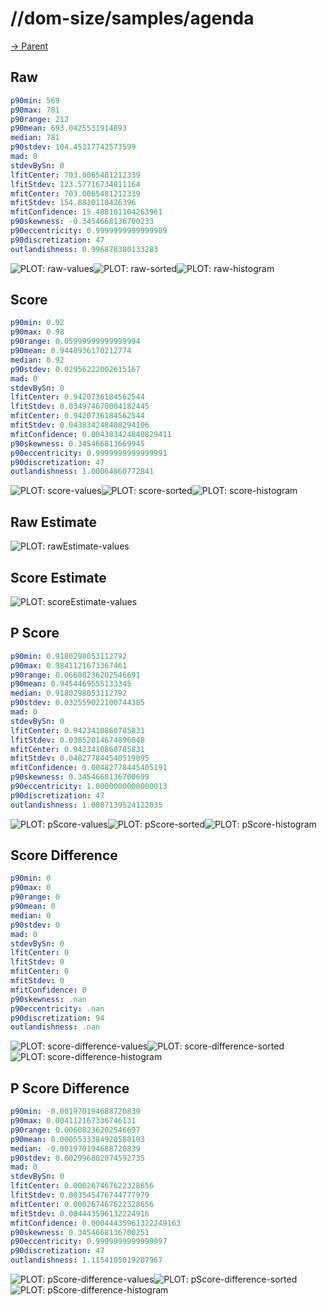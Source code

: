 
# //dom-size/samples/agenda

[→ Parent](../..)


## Raw


```yaml
p90min: 569
p90max: 781
p90range: 212
p90mean: 693.0425531914893
median: 781
p90stdev: 104.45317742573599
mad: 0
stdevBySn: 0
lfitCenter: 703.0065481212339
lfitStdev: 123.57716734811164
mfitCenter: 703.0065481212339
mfitStdev: 154.8810110426396
mfitConfidence: 15.488101104263961
p90skewness: -0.3454668136700233
p90eccentricity: 0.9999999999999989
p90discretization: 47
outlandishness: 0.996878380133283

```

![PLOT: raw-values](./raw/values.svg)![PLOT: raw-sorted](./raw/sorted.svg)![PLOT: raw-histogram](./raw/histogram.svg)
## Score


```yaml
p90min: 0.92
p90max: 0.98
p90range: 0.05999999999999994
p90mean: 0.9448936170212774
median: 0.92
p90stdev: 0.02956222002615167
mad: 0
stdevBySn: 0
lfitCenter: 0.9420736184562544
lfitStdev: 0.034974670004182445
mfitCenter: 0.9420736184562544
mfitStdev: 0.043834248408294106
mfitConfidence: 0.004383424840829411
p90skewness: 0.345466813669945
p90eccentricity: 0.9999999999999991
p90discretization: 47
outlandishness: 1.00064860772841

```

![PLOT: score-values](./score/values.svg)![PLOT: score-sorted](./score/sorted.svg)![PLOT: score-histogram](./score/histogram.svg)
## Raw Estimate

![PLOT: rawEstimate-values](./rawEstimate/values.svg)
## Score Estimate

![PLOT: scoreEstimate-values](./scoreEstimate/values.svg)
## P Score


```yaml
p90min: 0.9180298053112792
p90max: 0.9841121673367461
p90range: 0.06608236202546691
p90mean: 0.9454469555133345
median: 0.9180298053112792
p90stdev: 0.032559022100744385
mad: 0
stdevBySn: 0
lfitCenter: 0.9423410860785831
lfitStdev: 0.03852014674896048
mfitCenter: 0.9423410860785831
mfitStdev: 0.048277844540519095
mfitConfidence: 0.00482778445405191
p90skewness: 0.3454668136700699
p90eccentricity: 1.0000000000000013
p90discretization: 47
outlandishness: 1.0007139524122035

```

![PLOT: pScore-values](./pScore/values.svg)![PLOT: pScore-sorted](./pScore/sorted.svg)![PLOT: pScore-histogram](./pScore/histogram.svg)
## Score Difference


```yaml
p90min: 0
p90max: 0
p90range: 0
p90mean: 0
median: 0
p90stdev: 0
mad: 0
stdevBySn: 0
lfitCenter: 0
lfitStdev: 0
mfitCenter: 0
mfitStdev: 0
mfitConfidence: 0
p90skewness: .nan
p90eccentricity: .nan
p90discretization: 94
outlandishness: .nan

```

![PLOT: score-difference-values](./score-difference/values.svg)![PLOT: score-difference-sorted](./score-difference/sorted.svg)![PLOT: score-difference-histogram](./score-difference/histogram.svg)
## P Score Difference


```yaml
p90min: -0.001970194688720839
p90max: 0.004112167336746131
p90range: 0.00608236202546697
p90mean: 0.0005533384920580103
median: -0.001970194688720839
p90stdev: 0.002996802074592735
mad: 0
stdevBySn: 0
lfitCenter: 0.000267467622328656
lfitStdev: 0.003545476744777979
mfitCenter: 0.000267467622328656
mfitStdev: 0.004443596132224916
mfitConfidence: 0.00044435961322249163
p90skewness: 0.3454668136700251
p90eccentricity: 0.9999999999999997
p90discretization: 47
outlandishness: 1.1154105019207967

```

![PLOT: pScore-difference-values](./pScore-difference/values.svg)![PLOT: pScore-difference-sorted](./pScore-difference/sorted.svg)![PLOT: pScore-difference-histogram](./pScore-difference/histogram.svg)